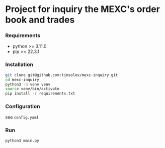 # Project for inquiry the MEXC's order book and trades

### Requirements

- python >= 3.11.0
- pip >= 22.3.1

### Installation

```bash
git clone git@github.com:timsolov/mexc-inquiry.git
cd mexc-inquiry
python3 -m venv venv
source venv/bin/activate
pip install -r requirements.txt
```

### Configuration

see `config.yaml`

### Run

```bash
python3 main.py
```